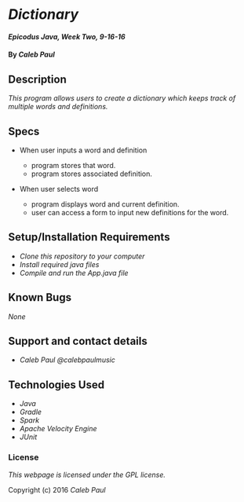 # _Dictionary_

#### _Epicodus Java, Week Two, 9-16-16_

#### By _**Caleb Paul**_

## Description

_This program allows users to create a dictionary which keeps track of multiple words and definitions._

## Specs

* When user inputs a word and definition
  - program stores that word.
  - program stores associated definition.



* When user selects word
  - program displays word and current definition.
  - user can access a form to input new definitions for the word.



## Setup/Installation Requirements

* _Clone this repository to your computer_
* _Install required java files_
* _Compile and run the App.java file_

## Known Bugs

_None_

## Support and contact details

* _Caleb Paul @calebpaulmusic_

## Technologies Used

* _Java_
* _Gradle_
* _Spark_
* _Apache Velocity Engine_
* _JUnit_

### License

*This webpage is licensed under the GPL license.*

Copyright (c) 2016 _Caleb Paul_
